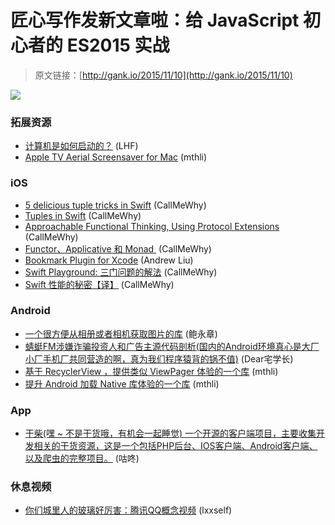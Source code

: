 # 匠心写作发新文章啦：给 JavaScript 初心者的 ES2015 实战

> 原文链接：[http://gank.io/2015/11/10](http://gank.io/2015/11/10)

![](http://ww1.sinaimg.cn/large/7a8aed7bjw1exvmxmy36wj20ru114gqq.jpg)

### 拓展资源

* [计算机是如何启动的？](http://blog.jobbole.com/33224/) (LHF)
* [Apple TV Aerial Screensaver for Mac](https://github.com/JohnCoates/Aerial) (mthli)

### iOS

* [5 delicious tuple tricks in Swift](http://ericasadun.com/2015/11/04/5) (CallMeWhy)
* [Tuples in Swift](http://andybargh.com/2015/10/30/tuples) (CallMeWhy)
* [Approachable Functional Thinking, Using Protocol Extensions](http://kelan.io/2015/approachable) (CallMeWhy)
* [Functor、Applicative 和 Monad&nbsp;](http://blog.leichunfeng.com/blog/2015/11/08/functor) (CallMeWhy)
* [Bookmark Plugin for Xcode](https://github.com/everettjf/XBookmark) (Andrew Liu)
* [Swift Playground: 三门问题的解法](http://swift.gg/2015/11/05/swift) (CallMeWhy)
* [Swift 性能的秘密【译】](http://southpeak.github.io/blog/2015/11/05/secret) (CallMeWhy)

### Android

* [一个很方便从相册或者相机获取图片的库](https://github.com/jkwiecien/EasyImage) (鲍永章)
* [蜻蜓FM涉嫌诈骗投资人和广告主源代码剖析(国内的Android环境真心是大厂小厂手机厂共同营造的啊，真为我们程序猿背的锅不值)](https://github.com/cryfish2015/QingTingCheat) (Dear宅学长)
* [基于 RecyclerView ，提供类似 ViewPager 体验的一个库](https://github.com/luckyandyzhang/CleverRecyclerView) (mthli)
* [提升 Android 加载 Native 库体验的一个库](https://github.com/KeepSafe/ReLinker) (mthli)

### App

* [干柴(嘿 ~ 不是干货哦，有机会一起睡觉) 一个开源的客户端项目，主要收集开发相关的干货资源，这是一个包括PHP后台、IOS客户端、Android客户端、以及爬虫的完整项目。](https://github.com/openproject/ganchai) (咕咚)

### 休息视频

* [你们城里人的玻璃好厉害：腾讯QQ概念视频](http://static.video.qq.com/TPout.swf?vid=q01395zbwut&amp) (lxxself)

